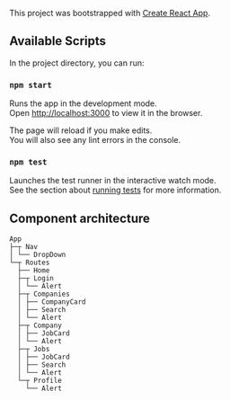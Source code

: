 This project was bootstrapped with [Create React App](https://github.com/facebook/create-react-app).

## Available Scripts

In the project directory, you can run:

### `npm start`

Runs the app in the development mode.<br>
Open [http://localhost:3000](http://localhost:3000) to view it in the browser.

The page will reload if you make edits.<br>
You will also see any lint errors in the console.

### `npm test`

Launches the test runner in the interactive watch mode.<br>
See the section about [running tests](https://facebook.github.io/create-react-app/docs/running-tests) for more information.

## Component architecture
```
App
├─┬ Nav
│ └── DropDown
└─┬ Routes
  ├── Home
  ├─┬ Login
  │ └── Alert
  ├─┬ Companies
  │ ├── CompanyCard
  │ ├── Search
  │ └── Alert
  ├─┬ Company
  │ ├── JobCard
  │ └── Alert
  ├─┬ Jobs
  │ ├── JobCard
  │ ├── Search
  │ └── Alert
  └─┬ Profile
    └── Alert
```